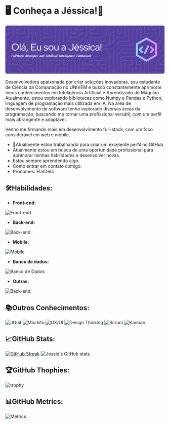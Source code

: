 # 🖥️ Conheça a Jéssica!👋
![I am GitHub Readme Generator's creator](https://github.com/jessieFerrS/jessieFerrS/blob/main/assets/github-header-image-2.png)

Desenvolvedora apaixonada por criar soluções inovadoras, sou estudante de Ciência da Computação no UNIVEM e busco constantemente aprimorar meus conhecimentos em Inteligência Artificial e Aprendizado de Máquina. Atualmente, estou explorando bibliotecas como Numpy e Pandas e Python, linguagem de programação mais utilizada em IA. Na área de desenvolvimento de software tenho explorado diversas áreas da programação, buscando me tornar uma profissional versátil, com um perfil mais abrangente e adaptável. 

Venho me firmando mais em desenvolvimento full-stack, com um foco considerável em web e mobile.
- 🔭Atualmente estou trabalhando para criar um excelente perfil no GitHub.
-  Atualmente estou em busca de uma oportunidade profissional para aprimorar minhas habilidades e desenvolver novas.
-  Estou sempre aprendendo algo.
-  Como entrar em contato comigo:
-  Pronomes: Ela/Dela 

## 🛠️**Habilidades:**
* **Front-end:**
  
<font style="vertical-align: inherit;"><font style="vertical-align: inherit;">![Front-end](https://skillicons.dev/icons?i=html,css,javascript,vuejs,vuetify)</font></font>
 
* **Back-end:**
  
<font style="vertical-align: inherit;"><font style="vertical-align: inherit;">![Back-end](https://skillicons.dev/icons?i=py,java,c,nodejs,expressjs,spring)</font></font>

* **Mobile:**

<font style="vertical-align: inherit;"><font style="vertical-align: inherit;">![Mobile](https://skillicons.dev/icons?i=flutter,dart,kotlin,androidstudio)</font></font>

* **Banco de dados:**
  
<font style="vertical-align: inherit;"><font style="vertical-align: inherit;">![Banco de Dados](https://skillicons.dev/icons?i=mongodb,mysql)</font></font>


* **Outras:**

<font style="vertical-align: inherit;"><font style="vertical-align: inherit;">![Back-end](https://skillicons.dev/icons?i=figma,git,github)

## 📚**Outros Conhecimentos:**

![JUnit](https://img.shields.io/badge/TesteUnitário-JUnit-red)
![Mockito](https://img.shields.io/badge/TesteUnitário-Mockito-green)
![UX/UI](https://img.shields.io/badge/UX-UI-blue)
![Design Thinking](https://img.shields.io/badge/Design-Thinking-yellow)
![Scrum](https://img.shields.io/badge/MetodologiaAgil-Scrum-aquamarine)
![Kanban](https://img.shields.io/badge/MetodologiaAgil-Kanban-blueviolet)


## 📈**GitHub Stats:**

[![GitHub Streak](https://streak-stats.demolab.com/?user=jessieFerrS&theme=jolly)](https://git.io/streak-stats)
![Jessie's GitHub stats](https://github-readme-stats.vercel.app/api?username=jessieFerrS&theme=synthwave&show_icons=true)

## 🏆**GitHub Thophies:**

![trophy](https://github-profile-trophy.vercel.app/?username=jessieFerrS&theme=discord)

## 📊**GitHub Metrics:**
![Metrics](https://metrics.lecoq.io/jessieFerrS?template=classic&isocalendar=1&languages=1&achievements=1&base=header%2C%20activity%2C%20community%2C%20repositories%2C%20metadata&base.indepth=false&base.hireable=false&base.skip=false&isocalendar=false&isocalendar.duration=full-year&languages=false&languages.limit=8&languages.threshold=0%25&languages.other=false&languages.colors=github&languages.sections=most-used&languages.indepth=false&languages.analysis.timeout=15&languages.analysis.timeout.repositories=7.5&languages.categories=markup%2C%20programming&languages.recent.categories=markup%2C%20programming&languages.recent.load=300&languages.recent.days=14&achievements=false&achievements.threshold=C&achievements.secrets=true&achievements.display=detailed&achievements.limit=0&config.timezone=America%2FSao_Paulo)










